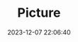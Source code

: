---
weight: 1
images:
- /images/edited/53.jpeg
title: Picture
date: 2023-12-07 22:06:40
tags: [luminar neo,work,person]
---